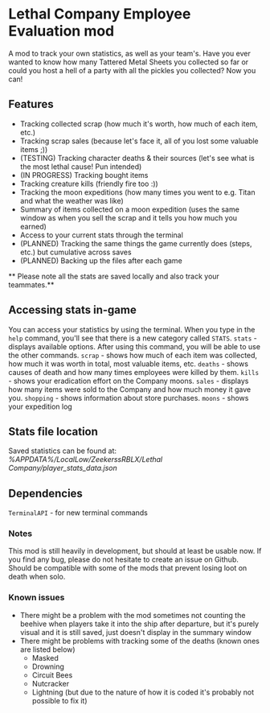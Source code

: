 # Lethal Company Employee Evaluation mod

A mod to track your own statistics, as well as your team's. Have you ever wanted to know how many Tattered Metal Sheets you collected so far or could you host a hell of a party with all the pickles you collected? Now you can!

## Features
- Tracking collected scrap (how much it's worth, how much of each item, etc.)
- Tracking scrap sales (because let's face it, all of you lost some valuable items ;))
- (TESTING) Tracking character deaths & their sources (let's see what is the most lethal cause! Pun intended)
- (IN PROGRESS) Tracking bought items
- Tracking creature kills (friendly fire too :))
- Tracking the moon expeditions (how many times you went to e.g. Titan and what the weather was like)
- Summary of items collected on a moon expedition (uses the same window as when you sell the scrap and it tells you how much you earned)
- Access to your current stats through the terminal
- (PLANNED) Tracking the same things the game currently does (steps, etc.) but cumulative across saves
- (PLANNED) Backing up the files after each game

** Please note all the stats are saved locally and also track your teammates.**

## <a name="access-terminal"></a>Accessing stats in-game
You can access your statistics by using the terminal.
When you type in the `help` command, you'll see that there is a new category called `STATS`.
`stats` - displays available options. After using this command, you will be able to use the other commands.
`scrap` - shows how much of each item was collected, how much it was worth in total, most valuable items, etc.
`deaths` - shows causes of death and how many times employees were killed by them.
`kills` - shows your eradication effort on the Company moons.
`sales` - displays how many items were sold to the Company and how much money it gave you.
`shopping` - shows information about store purchases.
`moons` - shows your expedition log

## Stats file location
Saved statistics can be found at: 
*%APPDATA%/LocalLow/ZeekerssRBLX/Lethal Company/player_stats_data.json*

## Dependencies
`TerminalAPI` - for new terminal commands

### Notes
This mod is still heavily in development, but should at least be usable now. If you find any bug, please do not hesitate to create an issue on Github.
Should be compatible with some of the mods that prevent losing loot on death when solo.

### Known issues
- There might be a problem with the mod sometimes not counting the beehive when players take it into the ship after departure, but it's purely visual and it is still saved, just doesn't display in the summary window
- There might be problems with tracking some of the deaths (known ones are listed below)
    - Masked
    - Drowning
    - Circuit Bees
    - Nutcracker
    - Lightning (but due to the nature of how it is coded it's probably not possible to fix it)

